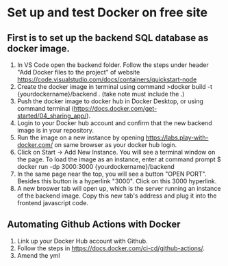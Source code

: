 # Set up and test Docker on free site

## First is to set up the backend SQL database as docker image.
1. In VS Code open the backend folder. Follow the steps under header "Add Docker files to the project" of website https://code.visualstudio.com/docs/containers/quickstart-node
2. Create the docker image in terminal using command >docker build -t {yourdockername}/backend .    (take note must include the .)
3. Push the docker image to docker hub in Docker Desktop, or using command terminal (https://docs.docker.com/get-started/04_sharing_app/).
4. Login to your Docker hub account and confirm that the new backend image is in your repository.
5. Run the image on a new instance by opening https://labs.play-with-docker.com/ on same browser as your docker hub login.
6. Click on Start -> Add New Instance. You will see a terminal window on the page. To load the image as an instance, enter at command prompt $ docker run -dp 3000:3000 {yourdockername}/backend
7. In the same page near the top, you will see a button "OPEN PORT". Besides this button is a hyperlink "3000". Click on this 3000 hyperlink.
8. A new broswer tab will open up, which is the server running an instance of the backend image. Copy this new tab's address and plug it into the frontend javascript code. 

## Automating Github Actions with Docker
1.  Link up your Docker Hub account with Github.
2.  Follow the steps in https://docs.docker.com/ci-cd/github-actions/.
3.  Amend the yml
